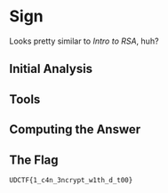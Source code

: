 # Sign
Looks pretty similar to <i>Intro to RSA</i>, huh?

## Initial Analysis 



## Tools 



## Computing the Answer 



## The Flag 
`UDCTF{1_c4n_3ncrypt_w1th_d_t00}`